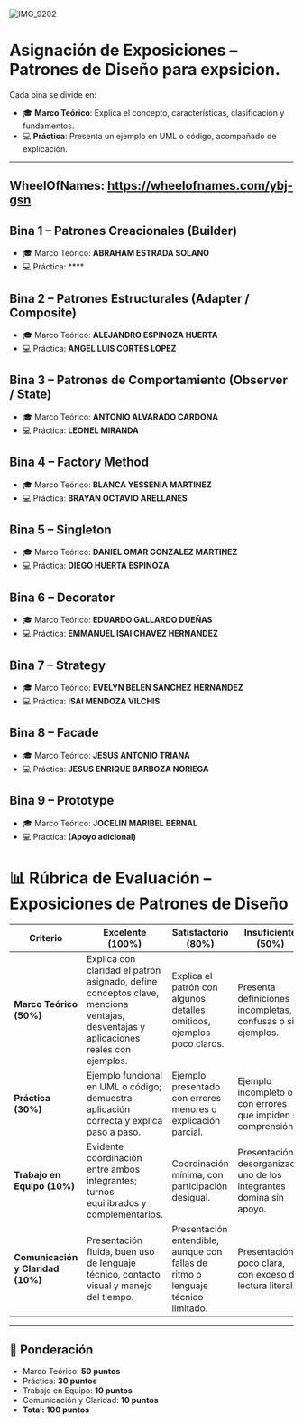 
![IMG_9202](https://github.com/user-attachments/assets/f09bc19b-bf5c-4522-9201-06fafe92a636)



# Asignación de Exposiciones – Patrones de Diseño para expsicion.

Cada bina se divide en:
- 🎓 **Marco Teórico**: Explica el concepto, características, clasificación y fundamentos.
- 💻 **Práctica**: Presenta un ejemplo en UML o código, acompañado de explicación.

---
WheelOfNames:   https://wheelofnames.com/ybj-gsn
----

## Bina 1 – Patrones Creacionales (Builder)
- 🎓 Marco Teórico: **ABRAHAM ESTRADA SOLANO**
- 💻 Práctica: ****

## Bina 2 – Patrones Estructurales (Adapter / Composite)
- 🎓 Marco Teórico: **ALEJANDRO ESPINOZA HUERTA**
- 💻 Práctica: **ANGEL LUIS CORTES LOPEZ**

## Bina 3 – Patrones de Comportamiento (Observer / State)
- 🎓 Marco Teórico: **ANTONIO ALVARADO CARDONA**
- 💻 Práctica: **LEONEL MIRANDA**

## Bina 4 – Factory Method
- 🎓 Marco Teórico: **BLANCA YESSENIA MARTINEZ**
- 💻 Práctica: **BRAYAN OCTAVIO ARELLANES**

## Bina 5 – Singleton
- 🎓 Marco Teórico: **DANIEL OMAR GONZALEZ MARTINEZ**
- 💻 Práctica: **DIEGO HUERTA ESPINOZA**

## Bina 6 – Decorator
- 🎓 Marco Teórico: **EDUARDO GALLARDO DUEÑAS**
- 💻 Práctica: **EMMANUEL ISAI CHAVEZ HERNANDEZ**

## Bina 7 – Strategy
- 🎓 Marco Teórico: **EVELYN BELEN SANCHEZ HERNANDEZ**
- 💻 Práctica: **ISAI MENDOZA VILCHIS**

## Bina 8 – Facade
- 🎓 Marco Teórico: **JESUS ANTONIO TRIANA**
- 💻 Práctica: **JESUS ENRIQUE BARBOZA NORIEGA**

## Bina 9 – Prototype
- 🎓 Marco Teórico: **JOCELIN MARIBEL BERNAL**
- 💻 Práctica: **(Apoyo adicional)**

# 📊 Rúbrica de Evaluación – Exposiciones de Patrones de Diseño

| Criterio                        | Excelente (100%)                                                                 | Satisfactorio (80%)                                                   | Insuficiente (50%)                                         | Nulo (0%)                 |
|---------------------------------|----------------------------------------------------------------------------------|-----------------------------------------------------------------------|------------------------------------------------------------|---------------------------|
| **Marco Teórico (50%)**         | Explica con claridad el patrón asignado, define conceptos clave, menciona ventajas, desventajas y aplicaciones reales con ejemplos. | Explica el patrón con algunos detalles omitidos, ejemplos poco claros. | Presenta definiciones incompletas, confusas o sin ejemplos. | No presenta el marco teórico. |
| **Práctica (30%)**              | Ejemplo funcional en UML o código; demuestra aplicación correcta y explica paso a paso. | Ejemplo presentado con errores menores o explicación parcial.          | Ejemplo incompleto o con errores que impiden su comprensión. | No presenta la práctica. |
| **Trabajo en Equipo (10%)**     | Evidente coordinación entre ambos integrantes; turnos equilibrados y complementarios. | Coordinación mínima, con participación desigual.                       | Presentación desorganizada, uno de los integrantes domina sin apoyo. | No hay coordinación. |
| **Comunicación y Claridad (10%)** | Presentación fluida, buen uso de lenguaje técnico, contacto visual y manejo del tiempo. | Presentación entendible, aunque con fallas de ritmo o lenguaje técnico limitado. | Presentación poco clara, con exceso de lectura literal.      | No se comunica la información. |

---

## 🔑 Ponderación
- Marco Teórico: **50 puntos**
- Práctica: **30 puntos**
- Trabajo en Equipo: **10 puntos**
- Comunicación y Claridad: **10 puntos**
- **Total: 100 puntos**

